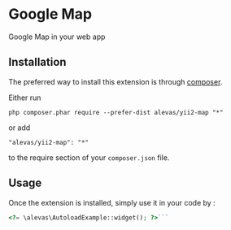 Google Map
==========
Google Map in your web app

Installation
------------

The preferred way to install this extension is through [composer](http://getcomposer.org/download/).

Either run

```
php composer.phar require --prefer-dist alevas/yii2-map "*"
```

or add

```
"alevas/yii2-map": "*"
```

to the require section of your `composer.json` file.


Usage
-----

Once the extension is installed, simply use it in your code by  :

```php
<?= \alevas\AutoloadExample::widget(); ?>```